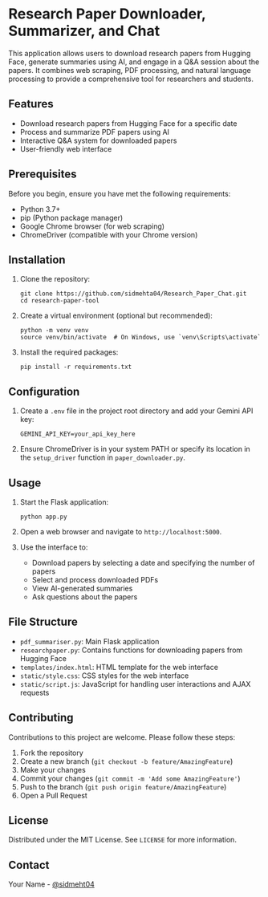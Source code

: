 # Research Paper Downloader, Summarizer, and Chat

This application allows users to download research papers from Hugging Face, generate summaries using AI, and engage in a Q&A session about the papers. It combines web scraping, PDF processing, and natural language processing to provide a comprehensive tool for researchers and students.

## Features

- Download research papers from Hugging Face for a specific date
- Process and summarize PDF papers using AI
- Interactive Q&A system for downloaded papers
- User-friendly web interface

## Prerequisites

Before you begin, ensure you have met the following requirements:

- Python 3.7+
- pip (Python package manager)
- Google Chrome browser (for web scraping)
- ChromeDriver (compatible with your Chrome version)

## Installation

1. Clone the repository:
   ```
   git clone https://github.com/sidmehta04/Research_Paper_Chat.git
   cd research-paper-tool
   ```

2. Create a virtual environment (optional but recommended):
   ```
   python -m venv venv
   source venv/bin/activate  # On Windows, use `venv\Scripts\activate`
   ```

3. Install the required packages:
   ```
   pip install -r requirements.txt
   ```

## Configuration

1. Create a `.env` file in the project root directory and add your Gemini API key:
   ```
   GEMINI_API_KEY=your_api_key_here
   ```

2. Ensure ChromeDriver is in your system PATH or specify its location in the `setup_driver` function in `paper_downloader.py`.

## Usage

1. Start the Flask application:
   ```
   python app.py
   ```

2. Open a web browser and navigate to `http://localhost:5000`.

3. Use the interface to:
   - Download papers by selecting a date and specifying the number of papers
   - Select and process downloaded PDFs
   - View AI-generated summaries
   - Ask questions about the papers

## File Structure

- `pdf_summariser.py`: Main Flask application
- `researchpaper.py`: Contains functions for downloading papers from Hugging Face
- `templates/index.html`: HTML template for the web interface
- `static/style.css`: CSS styles for the web interface
- `static/script.js`: JavaScript for handling user interactions and AJAX requests

## Contributing

Contributions to this project are welcome. Please follow these steps:

1. Fork the repository
2. Create a new branch (`git checkout -b feature/AmazingFeature`)
3. Make your changes
4. Commit your changes (`git commit -m 'Add some AmazingFeature'`)
5. Push to the branch (`git push origin feature/AmazingFeature`)
6. Open a Pull Request

## License

Distributed under the MIT License. See `LICENSE` for more information.

## Contact

Your Name - [@sidmeht04](https://github.com/sidmehta04)



